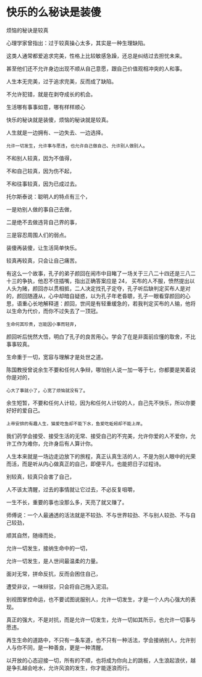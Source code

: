 # 快乐的么秘诀是装傻

烦恼的秘诀是较真

心理学家曾指出：过于较真操心太多，其实是一种生理缺陷。

这类人通常都爱追求完美，性格上比较敏感急躁，还总是纠结过去担忧未来。

甚至他们还不允许身边出现不顺从自己意愿，跟自己价值观相冲突的人和事。

人生本无完美，过于追求完美，反而成了缺陷。

不允许犯错，就是在剥夺成长的机会。

生活哪有事事如意，哪有样样顺心

快乐的秘诀就是装傻，烦恼的秘诀就是较真。

人生就是一边拥有、一边失去、一边选择。

`允许一切发生`，`允许事与愿违`，`也允许自己做自己`、`允许别人做别人`。

不和别人较真，因为不值得，

不和自己较真，因为伤不起，

不和往事较真，因为已成过去。

托尔斯泰说：聪明人的特点有三个，

一是劝别人做的事自己去做，

二是绝不去做违背自己界的事，

三是容忍周围人们的弱点。

装傻再装傻，让生活简单快乐。

较真再较真，只会让自己痛苦。

有这么一个故事，孔子的弟子颜回在闹市中目睹了一场关于三八二十四还是三八二十三的争执，他忍不住插嘴，指出正确答案应是 24，
买布的人不服，愤然提出以人头为赌，颜回亦以贯相抵，二人决定找孔子定夺，孔子听后缺判定买布人是对的，颜回随遵从，心中却暗自疑惑，以为孔子年老昏聩，孔子一眼看穿颜回的心思，语重心长地解释道：颜回，世间是有轻重缓急的，若我判定买布的人输，他将以生命为代价，而你不过失去了一顶冠。

`生命何其珍贵`，`岂能因小事而轻弃`，

颜回听后恍然大悟，明白了孔子的良苦用心。学会了在是非面前应懂的取舍，不比事事较真。

生命重于一切，宽容与理解才是处世之道。

陈国教授曾说余生不要和任何人争辩，哪怕别人说一加一等于七，你都要是笑着说你是对的，

`心大了事就小了`，`心宽了烦恼就没有了`。

余生短暂，不要和任何人计较，因为和任何人计较的人，自己先不快乐，所以你要好好的爱自己。

`上帝安排的有趣人生，猫爱吃鱼却不能下水，鱼爱吃蚯蚓却不能上岸`。

我们药学会接受、接受生活的无常、接受自己的不完美，允许你爱的人不爱你，允许工作为难你，允许身后有人算计你。

人生本来就是一场边走边放下的旅程，真正认真生活的人，不是为别人眼中的光荣而活，而是听从内心做真正的自己，即便平凡，也能把日子过程诗。

别较真，较真只会害了自己，

人不该太清醒，过去的事情就让它过去，不必反复咀嚼，

一生不长，重要的事也没那么多，天亮了就又赚了。

师傅说：一个人最通透的活法就是不较劲、不与世界较劲、不与别人较劲、不与自己较劲，

顺其自然，随缘而处，

允许一切发生，接纳生命中的一切，

允许一切发生，是人世间最温柔的力量。

面对无常，拼命反抗，反而会困住自己，

遭受非议，一味辩驳，只会将自己拖入泥沼。

别视图掌控命运，也不要试图说服别人，允许一切发生，才是一个人内心强大的表现。

真正的强大，不是对抗，而是允许一切发生，允许一切如其所示，也允许一切事与愿违。

再生生命的道路中，不只有一条车道，也不只有一种活法，学会接纳别人，允许别人与你不同，是一种善良，更是一种清醒。

以开放的心态迎接一切，所有的不顺，也将成为你向上的跳板，人生浪起浪伏，越是争扎越会呛水，允许风浪的发生，你才能逐浪而行。
